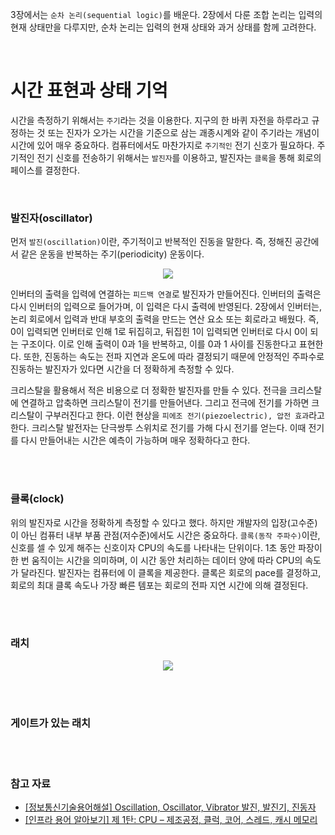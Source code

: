 3장에서는 `순차 논리(sequential logic)`를 배운다. 2장에서 다룬 조합 논리는 입력의 현재 상태만을 다루지만, 순차 논리는 입력의 현재 상태와 과거 상태를 함께 고려한다.

<br/>

# 시간 표현과 상태 기억

시간을 측정하기 위해서는 `주기`라는 것을 이용한다. 지구의 한 바퀴 자전을 하루라고 규정하는 것 또는 진자가 오가는 시간을 기준으로 삼는 괘종시계와 같이 주기라는 개념이 시간에 있어 매우 중요하다. 컴퓨터에서도 마찬가지로 `주기적인` 전기 신호가 필요하다. 주기적인 전기 신호를 전송하기 위해서는 `발진자`를 이용하고, 발진자는 `클록`을 통해 회로의 페이스를 결정한다.

<br/>

### 발진자(oscillator)

먼저 `발진(oscillation)`이란, 주기적이고 반복적인 진동을 말한다. 즉, 정해진 공간에서 같은 운동을 반복하는 주기(periodicity) 운동이다.

<div align="center">

![](https://velog.velcdn.com/images%2Fyun2021%2Fpost%2Ff755cb8b-367b-4813-90d4-e99196b5f7d0%2F%EB%B0%9C%EC%8B%A0%EC%9E%90%20%EA%B7%B8%EB%A6%BC.png)

</div>

인버터의 출력을 입력에 연결하는 `피드백 연결`로 발진자가 만들어진다. 인버터의 출력은 다시 인버터의 입력으로 들어가며, 이 입력은 다시 출력에 반영된다. 2장에서 인버터는, 논리 회로에서 입력과 반대 부호의 출력을 만드는 연산 요소 또는 회로라고 배웠다. 즉, 0이 입력되면 인버터로 인해 1로 뒤집히고, 뒤집힌 1이 입력되면 인버터로 다시 0이 되는 구조이다. 이로 인해 출력이 0과 1을 반복하고, 이를 0과 1 사이를 진동한다고 표현한다. 또한, 진동하는 속도는 전파 지연과 온도에 따라 결정되기 때문에 안정적인 주파수로 진동하는 발진자가 있다면 시간을 더 정확하게 측정할 수 있다.

크리스탈을 활용해서 적은 비용으로 더 정확한 발진자를 만들 수 있다. 전극을 크리스탈에 연결하고 압축하면 크리스탈이 전기를 만들어낸다. 그리고 전극에 전기를 가하면 크리스탈이 구부러진다고 한다. 이런 현상을 `피에조 전기(piezoelectric), 압전 효과`라고 한다. 크리스탈 발전자는 단극쌍투 스위치로 전기를 가해 다시 전기를 얻는다. 이때 전기를 다시 만들어내는 시간은 예측이 가능하며 매우 정확하다고 한다.

<br></br>

### 클록(clock)

위의 발진자로 시간을 정확하게 측정할 수 있다고 했다. 하지만 개발자의 입장(고수준)이 아닌 컴퓨터 내부 부품 관점(저수준)에서도 시간은 중요하다.
`클록(동작 주파수)`이란, 신호를 셀 수 있게 해주는 신호이자 CPU의 속도를 나타내는 단위이다. 1초 동안 파장이 한 번 움직이는 시간을 의미하며, 이 시간 동안 처리하는 데이터 양에 따라 CPU의 속도가 달라진다. 발진자는 컴퓨터에 이 클록을 제공한다. 클록은 회로의 pace를 결정하고, 회로의 최대 클록 속도나 가장 빠른 템포는 회로의 전파 지연 시간에 의해 결정된다.

<br></br>

### 래치

<div align="center">

![](https://mblogthumb-phinf.pstatic.net/MjAxNzA5MTFfMjE4/MDAxNTA1MDkzMzQ2NjAz.I4AimFZA07Tbz6oEPopK9yLCYsM6JaUMl65uB3m4RUwg.vYTiP4uriGi4yEHSMvAJQUXiRp8up4PbIfSq9vrL_PMg.JPEG.hhs4040/2.jpg?type=w2)

</div>

<br></br>

### 게이트가 있는 래치

<br></br>

### 참고 자료

- [[정보통신기술용어해설] Oscillation, Oscillator, Vibrator 발진, 발진기, 진동자](http://www.ktword.co.kr/test/view/view.php?m_temp1=2102)
- [[인프라 용어 알아보기] 제 1탄: CPU – 제조공정, 클럭, 코어, 스레드, 캐시 메모리](https://library.gabia.com/contents/infrahosting/1227/)
